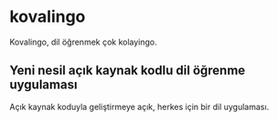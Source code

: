 # kovalingo
Kovalingo, dil öğrenmek çok kolayingo.

## Yeni nesil açık kaynak kodlu dil öğrenme uygulaması
Açık kaynak koduyla geliştirmeye açık, herkes için bir dil uygulaması. 
